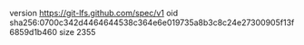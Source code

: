 version https://git-lfs.github.com/spec/v1
oid sha256:0700c342d4464644538c364e6e019735a8b3c8c24e27300905f13f6859d1b460
size 2355
